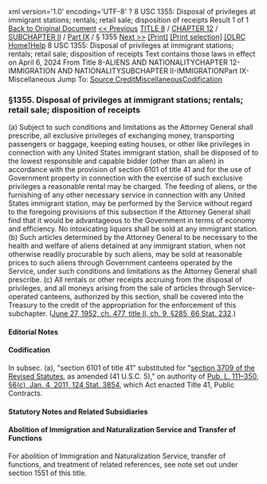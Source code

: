 xml version='1.0' encoding='UTF-8' ?
8 USC 1355: Disposal of privileges at immigrant stations; rentals; retail sale; disposition of receipts
 Result 1 of 1
[Back to Original Document](/view.xhtml;jsessionid=5D8ACFF58A755449B3B69CD1A2FCEEEC)
[<< Previous](#)
 [TITLE 8](/view.xhtml;jsessionid=5D8ACFF58A755449B3B69CD1A2FCEEEC?req=granuleid%3AUSC-prelim-title8&saved=%7CZ3JhbnVsZWlkOlVTQy1wcmVsaW0tdGl0bGU4LXNlY3Rpb24xMzU1%7C%7C%7C0%7Cfalse%7Cprelim&edition=prelim) / [CHAPTER 12](/view.xhtml;jsessionid=5D8ACFF58A755449B3B69CD1A2FCEEEC?req=granuleid%3AUSC-prelim-title8-chapter12&saved=%7CZ3JhbnVsZWlkOlVTQy1wcmVsaW0tdGl0bGU4LXNlY3Rpb24xMzU1%7C%7C%7C0%7Cfalse%7Cprelim&edition=prelim) / [SUBCHAPTER II](/view.xhtml;jsessionid=5D8ACFF58A755449B3B69CD1A2FCEEEC?req=granuleid%3AUSC-prelim-title8-chapter12-subchapter2&saved=%7CZ3JhbnVsZWlkOlVTQy1wcmVsaW0tdGl0bGU4LXNlY3Rpb24xMzU1%7C%7C%7C0%7Cfalse%7Cprelim&edition=prelim) / [Part IX](/view.xhtml;jsessionid=5D8ACFF58A755449B3B69CD1A2FCEEEC?req=granuleid%3AUSC-prelim-title8-chapter12-subchapter2-part9&saved=%7CZ3JhbnVsZWlkOlVTQy1wcmVsaW0tdGl0bGU4LXNlY3Rpb24xMzU1%7C%7C%7C0%7Cfalse%7Cprelim&edition=prelim) / § 1355
 [Next >>](#)
[[Print]](#)
 [[Print selection]](#)
[[OLRC Home]](/browse.xhtml;jsessionid=5D8ACFF58A755449B3B69CD1A2FCEEEC)[Help](/navHelp.xhtml;jsessionid=5D8ACFF58A755449B3B69CD1A2FCEEEC)
8 USC 1355: Disposal of privileges at immigrant stations; rentals; retail sale; disposition of receipts
Text contains those laws in effect on April 6, 2024
From Title 8-ALIENS AND NATIONALITYCHAPTER 12-IMMIGRATION AND NATIONALITYSUBCHAPTER II-IMMIGRATIONPart IX-Miscellaneous
Jump To: [Source Credit](#sourcecredit)[Miscellaneous](#miscellaneous-note)[Codification](#codification-note)
### §1355. Disposal of privileges at immigrant stations; rentals; retail sale; disposition of receipts
(a) Subject to such conditions and limitations as the Attorney General shall prescribe, all exclusive privileges of exchanging money, transporting passengers or baggage, keeping eating houses, or other like privileges in connection with any United States immigrant station, shall be disposed of to the lowest responsible and capable bidder (other than an alien) in accordance with the provision of section 6101 of title 41 and for the use of Government property in connection with the exercise of such exclusive privileges a reasonable rental may be charged. The feeding of aliens, or the furnishing of any other necessary service in connection with any United States immigrant station, may be performed by the Service without regard to the foregoing provisions of this subsection if the Attorney General shall find that it would be advantageous to the Government in terms of economy and efficiency. No intoxicating liquors shall be sold at any immigrant station.
(b) Such articles determined by the Attorney General to be necessary to the health and welfare of aliens detained at any immigrant station, when not otherwise readily procurable by such aliens, may be sold at reasonable prices to such aliens through Government canteens operated by the Service, under such conditions and limitations as the Attorney General shall prescribe.
(c) All rentals or other receipts accruing from the disposal of privileges, and all moneys arising from the sale of articles through Service-operated canteens, authorized by this section, shall be covered into the Treasury to the credit of the appropriation for the enforcement of this subchapter.
([June 27, 1952, ch. 477, title II, ch. 9, §285, 66 Stat. 232](/statviewer.htm?volume=66&page=232).)
#### **Editorial Notes**
#### Codification
In subsec. (a), "section 6101 of title 41" substituted for "[section 3709 of the Revised Statutes](/statviewer.htm?volume=rs&page=733), as amended (41 U.S.C. 5)," on authority of [Pub. L. 111–350, §6(c), Jan. 4, 2011, 124 Stat. 3854](/statviewer.htm?volume=124&page=3854), which Act enacted Title 41, Public Contracts.
#### **Statutory Notes and Related Subsidiaries**
#### Abolition of Immigration and Naturalization Service and Transfer of Functions
For abolition of Immigration and Naturalization Service, transfer of functions, and treatment of related references, see note set out under section 1551 of this title.
